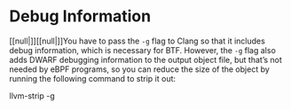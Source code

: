 # Debug Information

[[null|]][[null|]]You have to pass the `-g` flag to Clang so that it includes debug information, which is necessary for BTF. However, the `-g` flag also adds DWARF debugging information to the output object file, but that’s not needed by eBPF programs, so you can reduce the size of the object by running the following command to strip it out:

llvm-strip -g